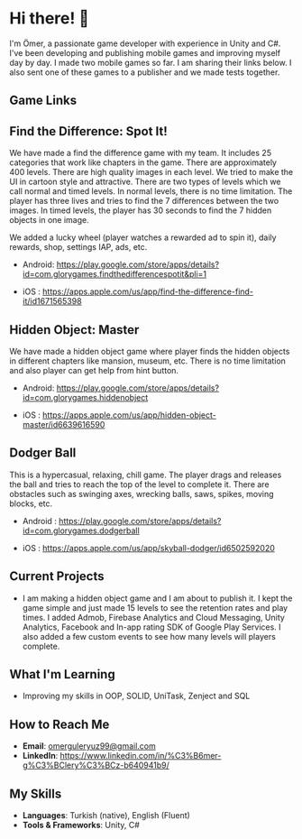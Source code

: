 # Hi there! 👋

I'm Ömer, a passionate game developer with experience in Unity and C#. I've been developing and publishing mobile games and improving myself day by day.
I made two mobile games so far. I am sharing their links below. I also sent one of these games to a publisher and we made tests together. 

## Game Links
## Find the Difference: Spot It!

We have made a find the difference game with my team. It includes 25 categories that work like chapters in the game. There are approximately 400 levels. There are high quality images in each level. We tried to make the UI 
in cartoon style and attractive. There are two types of levels which we call normal and timed levels. 
In normal levels, there is no time limitation. The player has three lives and tries to find the 7 differences between the two images. In timed levels, the player has 30 seconds to find the 7 hidden objects in one image.

We added a lucky wheel (player watches a rewarded ad to spin it), daily rewards, shop, settings IAP, ads, etc.

- Android: https://play.google.com/store/apps/details?id=com.glorygames.findthedifferencespotit&pli=1

- iOS    : https://apps.apple.com/us/app/find-the-difference-find-it/id1671565398

## Hidden Object: Master

We have made a hidden object game where player finds the hidden objects in different chapters like mansion, museum, etc. There is no time limitation and also player can get help from hint button.

- Android: https://play.google.com/store/apps/details?id=com.glorygames.hiddenobject

- iOS    : https://apps.apple.com/us/app/hidden-object-master/id6639616590

## Dodger Ball

This is a hypercasual, relaxing, chill game. The player drags and releases the ball and tries to reach the top of the level to complete it. There are obstacles such as swinging axes, wrecking balls, saws,
spikes, moving blocks, etc. 

- Android : https://play.google.com/store/apps/details?id=com.glorygames.dodgerball

- iOS     : https://apps.apple.com/us/app/skyball-dodger/id6502592020

## Current Projects

- I am making a hidden object game and I am about to publish it. I kept the game simple and just made 15 levels to see the retention rates and play times.
I added Admob, Firebase Analytics and Cloud Messaging, Unity Analytics, Facebook and In-app rating SDK of Google Play Services.
I also added a few custom events to see how many levels will players complete.

## What I'm Learning

- Improving my skills in OOP, SOLID, UniTask, Zenject and SQL

## How to Reach Me

- **Email**: omerguleryuz99@gmail.com
- **LinkedIn**: https://www.linkedin.com/in/%C3%B6mer-g%C3%BClery%C3%BCz-b640941b9/

## My Skills

- **Languages**: Turkish (native), English (Fluent)
- **Tools & Frameworks**: Unity, C#
